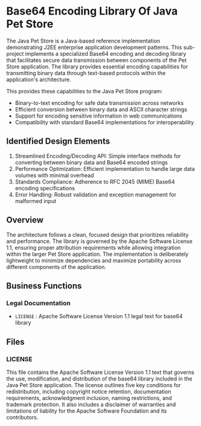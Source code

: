 # Base64 Encoding Library Of Java Pet Store

The Java Pet Store is a Java-based reference implementation demonstrating J2EE enterprise application development patterns. This sub-project implements a specialized Base64 encoding and decoding library that facilitates secure data transmission between components of the Pet Store application. The library provides essential encoding capabilities for transmitting binary data through text-based protocols within the application's architecture.

This provides these capabilities to the Java Pet Store program:

- Binary-to-text encoding for safe data transmission across networks
- Efficient conversion between binary data and ASCII character strings
- Support for encoding sensitive information in web communications
- Compatibility with standard Base64 implementations for interoperability

## Identified Design Elements

1. Streamlined Encoding/Decoding API: Simple interface methods for converting between binary data and Base64 encoded strings
2. Performance Optimization: Efficient implementation to handle large data volumes with minimal overhead
3. Standards Compliance: Adherence to RFC 2045 (MIME) Base64 encoding specifications
4. Error Handling: Robust validation and exception management for malformed input

## Overview
The architecture follows a clean, focused design that prioritizes reliability and performance. The library is governed by the Apache Software License 1.1, ensuring proper attribution requirements while allowing integration within the larger Pet Store application. The implementation is deliberately lightweight to minimize dependencies and maximize portability across different components of the application.

## Business Functions

### Legal Documentation
- `LICENSE` : Apache Software License Version 1.1 legal text for base64 library

## Files
### LICENSE

This file contains the Apache Software License Version 1.1 text that governs the use, modification, and distribution of the base64 library included in the Java Pet Store application. The license outlines five key conditions for redistribution, including copyright notice retention, documentation requirements, acknowledgment inclusion, naming restrictions, and trademark protection. It also includes a disclaimer of warranties and limitations of liability for the Apache Software Foundation and its contributors.

[Generated by the Sage AI expert workbench: 2025-03-29 21:37:00  https://sage-tech.ai/workbench]: #